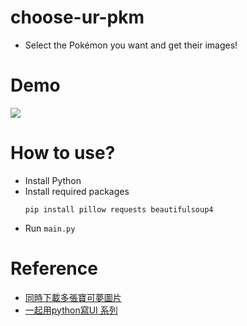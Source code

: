 # choose-ur-pkm
* Select the Pokémon you want and get their images!
# Demo  
  ![](https://github.com/eunice1226/choose-ur-pkm/blob/main/demo.gif)
# How to use?
  * Install Python
  * Install required packages
    ```
    pip install pillow requests beautifulsoup4 
    ```
* Run `main.py`
# Reference
* [同時下載多張寶可夢圖片](https://steam.oxxostudio.tw/category/python/spider/download-pokemon-images.html)
* [一起用python寫UI 系列](https://ithelp.ithome.com.tw/users/20140047/ironman)
